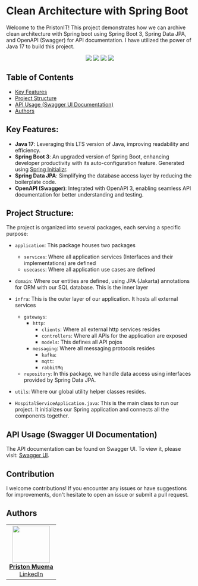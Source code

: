 # Clean Architecture with Spring Boot

Welcome to the PristonIT! This project demonstrates how we can archive clean architecture with Spring boot 
using Spring Boot 3, Spring Data JPA, and OpenAPI (Swagger) for API documentation.
I have utilized the power of Java 17 to build this project.



<p align="center">
     <a alt="Java">
        <img src="https://img.shields.io/badge/Java-v17-blue.svg" />
    </a>
    <a alt="Spring Boot">
        <img src="https://img.shields.io/badge/Spring%20Boot-v3.1.4-brightgreen.svg" />
    </a>
    <a alt="Maven">
        <img src="https://img.shields.io/badge/Maven-v3.x.x-lightgreen.svg" />
    </a>
    <a alt="MySQL">
        <img src="https://img.shields.io/badge/mysql-%2300f.svg?style=for-the-badge&logo=mysql&logoColor=white" />
    </a>
    
</p>

## Table of Contents

- [Key Features](#key-features)
- [Project Structure](#project-structure)
- [API Usage (Swagger UI Documentation)](#api-usage-swagger-ui-documentation)
- [Authors](#authors)

## Key Features:

- **Java 17**: Leveraging this LTS version of Java, improving readability and efficiency.
- **Spring Boot 3**: An upgraded version of Spring Boot, enhancing developer productivity with its auto-configuration
  feature. Generated using [Spring Initializr](https://start.spring.io/#!type=gradle-project&language=java&platformVersion=3.1.1&packaging=jar&jvmVersion=17&groupId=me.dio&artifactId=spring-boot-3-rest-api-template&name=spring-boot-3-rest-api-template&description=DIO%20Spring%20Boot%20RESTful%20API%20Template&packageName=me.dio&dependencies=web,data-jpa,h2,postgresql).
- **Spring Data JPA**: Simplifying the database access layer by reducing the boilerplate code.
- **OpenAPI (Swagger)**: Integrated with OpenAPI 3, enabling seamless API documentation for better understanding and
  testing.

## Project Structure:

The project is organized into several packages, each serving a specific purpose:

- `application`: This package houses two packages 
  - `services`: Where all application services (Interfaces and their implementations)
  are defined
  - `usecases`: Where all application use cases are defined

- `domain`: Where our entities are defined, using JPA (Jakarta) annotations for ORM with our SQL database. This is the inner layer

- `infra`: This is the outer layer of our application. It hosts all external services
  - `gateways`: 
    - `http`:
      - `clients`: Where all external http services resides
      - `controllers`: Where all APIs for the application are exposed
      - `models`: This defines all API pojos
    - `messaging`: Where all messaging protocols resides
      - `kafka`:
      - `mqtt`:
      - `rabbitMq`
  - `repository`: In this package, we handle data access using interfaces provided by Spring Data JPA.

- `utils`: Where our global utility helper classes resides.

- `HospitalServiceApplication.java`: This is the main class to run our project. It initializes our Spring application and connects all the components together.


## API Usage (Swagger UI Documentation)

The API documentation can be found on Swagger UI. To view it, please visit: [Swagger UI](http://localhost:8080/swagger-ui.html).

## Contribution

I welcome contributions! If you encounter any issues or have suggestions for improvements,
don't hesitate to open an issue or submit a pull request.


## Authors

<table>
  <tr>
    <td align="center"><a href="https://github.com/pristonmuema"><img src="https://avatars.githubusercontent.com/u/35369901?v=4" width="100px;" alt=""/><br/><strong>Priston Muema</strong></a><br/><a href="https://www.linkedin.com/in/pristonmuema/">LinkedIn</a></td>
  </tr>
</table>

